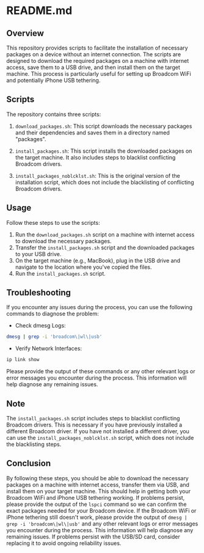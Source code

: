 # README.md

## Overview

This repository provides scripts to facilitate the installation of necessary packages on a device without an internet connection. The scripts are designed to download the required packages on a machine with internet access, save them to a USB drive, and then install them on the target machine. This process is particularly useful for setting up Broadcom WiFi and potentially iPhone USB tethering.

## Scripts

The repository contains three scripts:

1. `download_packages.sh`: This script downloads the necessary packages and their dependencies and saves them in a directory named "packages".

2. `install_packages.sh`: This script installs the downloaded packages on the target machine. It also includes steps to blacklist conflicting Broadcom drivers.

3. `install_packages_noblcklst.sh`: This is the original version of the installation script, which does not include the blacklisting of conflicting Broadcom drivers.

## Usage

Follow these steps to use the scripts:

1. Run the `download_packages.sh` script on a machine with internet access to download the necessary packages.
2. Transfer the `install_packages.sh` script and the downloaded packages to your USB drive.
3. On the target machine (e.g., MacBook), plug in the USB drive and navigate to the location where you've copied the files.
4. Run the `install_packages.sh` script.

## Troubleshooting

If you encounter any issues during the process, you can use the following commands to diagnose the problem:

- Check dmesg Logs:

```bash
dmesg | grep -i 'broadcom\|wl\|usb'
```

- Verify Network Interfaces:

```bash
ip link show
```

Please provide the output of these commands or any other relevant logs or error messages you encounter during the process. This information will help diagnose any remaining issues.

## Note

The `install_packages.sh` script includes steps to blacklist conflicting Broadcom drivers. This is necessary if you have previously installed a different Broadcom driver. If you have not installed a different driver, you can use the `install_packages_noblcklst.sh` script, which does not include the blacklisting steps.

## Conclusion

By following these steps, you should be able to download the necessary packages on a machine with internet access, transfer them via USB, and install them on your target machine. This should help in getting both your Broadcom WiFi and iPhone USB tethering working. If problems persist, please provide the output of the `lspci` command so we can confirm the exact packages needed for your Broadcom device. If the Broadcom WiFi or iPhone tethering still doesn't work, please provide the output of `dmesg | grep -i 'broadcom\|wl\|usb'` and any other relevant logs or error messages you encounter during the process. This information will help diagnose any remaining issues. If problems persist with the USB/SD card, consider replacing it to avoid ongoing reliability issues.
